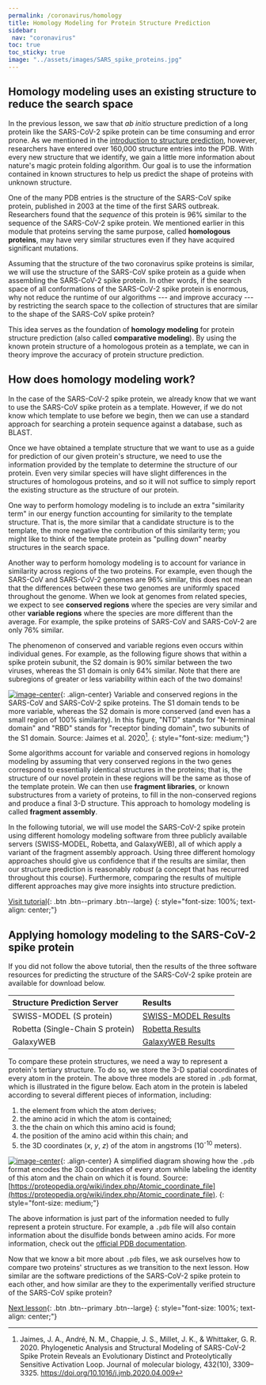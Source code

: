 ```yaml
---
permalink: /coronavirus/homology
title: Homology Modeling for Protein Structure Prediction
sidebar:
 nav: "coronavirus"
toc: true
toc_sticky: true
image: "../assets/images/SARS_spike_proteins.jpg"
---
```


## Homology modeling uses an existing structure to reduce the search space

In the previous lesson, we saw that *ab initio* structure prediction of a long protein like the SARS-CoV-2 spike protein can be time consuming and error prone. As we mentioned in the [introduction to structure prediction](structure_intro), however, researchers have entered over 160,000 structure entries into the PDB.  With every new structure that we identify, we gain a little more information about nature's magic protein folding algorithm. Our goal is to use the information contained in known structures to help us predict the shape of proteins with unknown structure.

One of the many PDB entries is the structure of the SARS-CoV spike protein, published in 2003 at the time of the first SARS outbreak. Researchers found that the *sequence* of this protein is 96% similar to the sequence of the SARS-CoV-2 spike protein. We mentioned earlier in this module that proteins serving the same purpose, called **homologous proteins**, may have very similar structures even if they have acquired significant mutations.

Assuming that the structure of the two coronavirus spike proteins is similar, we will use the structure of the SARS-CoV spike protein as a guide when assembling the SARS-CoV-2 spike protein. In other words, if the search space of all conformations of the SARS-CoV-2 spike protein is enormous, why not reduce the runtime of our algorithms --- and improve accuracy --- by restricting the search space to the collection of structures that are similar to the shape of the SARS-CoV spike protein?

This idea serves as the foundation of **homology modeling** for protein structure prediction (also called **comparative modeling**). By using the known protein structure of a homologous protein as a template, we can in theory improve the accuracy of protein structure prediction.

## How does homology modeling work?

In the case of the SARS-CoV-2 spike protein, we already know that we want to use the SARS-CoV spike protein as a template. However, if we do not know which template to use before we begin, then we can use a standard approach for searching a protein sequence against a database, such as BLAST.

Once we have obtained a template structure that we want to use as a guide for prediction of our given protein's structure, we need to use the information provided by the template to determine the structure of our protein. Even very similar species will have slight differences in the structures of homologous proteins, and so it will not suffice to simply report the existing structure as the structure of our protein.

One way to perform homology modeling is to include an extra "similarity term" in our energy function accounting for similarity to the template structure. That is, the more similar that a candidate structure is to the template, the more negative the contribution of this similarity term; you might like to think of the template protein as "pulling down" nearby structures in the search space.

Another way to perform homology modeling is to account for variance in similarity across regions of the two proteins. For example, even though the SARS-CoV and SARS-CoV-2 genomes are 96% similar, this does not mean that the differences between these two genomes are uniformly spaced throughout the genome. When we look at genomes from related species, we expect to see **conserved regions** where the species are very similar and other **variable regions** where the species are more different than the average. For example, the spike proteins of SARS-CoV and SARS-CoV-2 are only 76% similar.

The phenomenon of conserved and variable regions even occurs within individual genes. For example, as the following figure shows that within a spike protein subunit, the S2 domain is 90% similar between the two viruses, whereas the S1 domain is only 64% similar. Note that there are subregions of greater or less variability within each of the two domains!

[![image-center](../assets/images/spike_protein_similarity.png)](){: .align-center}
Variable and conserved regions in the SARS-CoV and SARS-CoV-2 spike proteins. The S1 domain tends to be more variable, whereas the S2 domain is more conserved (and even has a small region of 100% similarity). In this figure, "NTD" stands for "N-terminal domain" and "RBD" stands for "receptor binding domain", two subunits of the S1 domain. Source: Jaimes et al. 2020[^Jaimes].
{: style="font-size: medium;"}

Some algorithms account for variable and conserved regions in homology modeling by assuming that very conserved regions in the two genes correspond to essentially identical structures in the proteins; that is, the structure of our novel protein in these regions will be the same as those of the template protein. We can then use **fragment libraries**, or known substructures from a variety of proteins, to fill in the non-conserved regions and produce a final 3-D structure. This approach to homology modeling is called **fragment assembly**.

In the following tutorial, we will use model the SARS-CoV-2 spike protein using different homology modeling software from three publicly available servers (SWISS-MODEL, Robetta, and GalaxyWEB), all of which apply a variant of the fragment assembly approach. Using three different homology approaches should give us confidence that if the results are similar, then our structure prediction is reasonably *robust* (a concept that has recurred throughout this course). Furthermore, comparing the results of multiple different approaches may give more insights into structure prediction.

[Visit tutorial](tutorial_homology){: .btn .btn--primary .btn--large}
{: style="font-size: 100%; text-align: center;"}

## Applying homology modeling to the SARS-CoV-2 spike protein

If you did not follow the above tutorial, then the results of the three software resources for predicting the structure of the SARS-CoV-2 spike protein are available for download below.

|Structure Prediction Server|Results|
|:--------------------------|:------|
|SWISS-MODEL (S protein)|[SWISS-MODEL Results](../_pages/coronavirus/files/SWISS_Model.zip)|
|Robetta (Single-Chain S protein)|[Robetta Results](../_pages/coronavirus/files/Robetta_Model.zip)|
|GalaxyWEB|[GalaxyWEB Results](../_pages/coronavirus/files/GalaxyWEB_Models.zip)|

To compare these protein structures, we need a way to represent a protein's tertiary structure. To do so, we store the 3-D spatial coordinates of every atom in the protein. The above three models are stored in `.pdb` format, which is illustrated in the figure below. Each atom in the protein is labeled according to several different pieces of information, including:

1. the element from which the atom derives;
2. the amino acid in which the atom is contained;
3. the the chain on which this amino acid is found;
4. the position of the amino acid within this chain; and
5. the 3D coordinates (*x*, *y*, *z*) of the atom in angstroms (10<sup>-10</sup> meters).

[![image-center](../assets/images/simplifiedPDB.png)](){: .align-center}
A simplified diagram showing how the `.pdb` format encodes the 3D coordinates of every atom while labeling the identity of this atom and the chain on which it is found. Source: [https://proteopedia.org/wiki/index.php/Atomic_coordinate_file](https://proteopedia.org/wiki/index.php/Atomic_coordinate_file).
{: style="font-size: medium;"}

The above information is just part of the information needed to fully represent a protein structure. For example, a `.pdb` file will also contain information about the disulfide bonds between amino acids. For more information, check out the [official PDB documentation](http://www.wwpdb.org/documentation/file-format).

Now that we know a bit more about `.pdb` files, we ask ourselves how to compare two proteins' structures as we transition to the next lesson. How similar are the software predictions of the SARS-CoV-2 spike protein to each other, and how similar are they to the experimentally verified structure of the SARS-CoV spike protein?

[Next lesson](accuracy){: .btn .btn--primary .btn--large}
{: style="font-size: 100%; text-align: center;"}

[^score]: Movaghar, A. F., Launay, G., Schbath, S., Gibrat, J. F., & Rodolphe, F. 2012. Statistical significance of threading scores. Journal of computational biology : a journal of computational molecular cell biology, 19(1), 13–29. https://doi.org/10.1089/cmb.2011.0236

[^tasser]: Roy, A., Kucukural, A., Zhang, Y. 2010. I-TASSER: a unified platform for automated protein structure and function prediction. Nat Protoc, 5(4), 725-738. https://doi.org/10.1038/nprot.2010.5.

[^Jaimes]: Jaimes, J. A., André, N. M., Chappie, J. S., Millet, J. K., & Whittaker, G. R. 2020. Phylogenetic Analysis and Structural Modeling of SARS-CoV-2 Spike Protein Reveals an Evolutionary Distinct and Proteolytically Sensitive Activation Loop. Journal of molecular biology, 432(10), 3309–3325. https://doi.org/10.1016/j.jmb.2020.04.009
